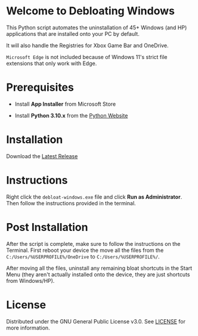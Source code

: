 # Welcome to Debloating Windows

This Python script automates the uninstallation of 45+ Windows (and HP) applications that are installed onto your PC by default. 

It will also handle the Registries for Xbox Game Bar and OneDrive.

`Microsoft Edge` is not included because of Windows 11's strict file extensions that only work with Edge.

# Prerequisites 

- Install **App Installer** from Microsoft Store

- Install **Python 3.10.x** from the [Python Website](https://www.python.org/downloads/)

# Installation

Download the [Latest Release](https://github.com/paulllee/debloat-windows/releases)

# Instructions

Right click the `debloat-windows.exe` file and click **Run as Administrator**. Then follow the instructions provided in the terminal.

# Post Installation

After the script is complete, make sure to follow the instructions on the Terminal. First reboot your device the move all the files from the `C:/Users/%USERPROFILE%/OneDrive` to `C:/Users/%USERPROFILE%/`.

After moving all the files, uninstall any remaining bloat shortcuts in the Start Menu (they aren't actually installed onto the device, they are just shortcuts from Windows/HP).

# License

Distributed under the GNU General Public License v3.0. See [LICENSE](/LICENSE/) for more information.
